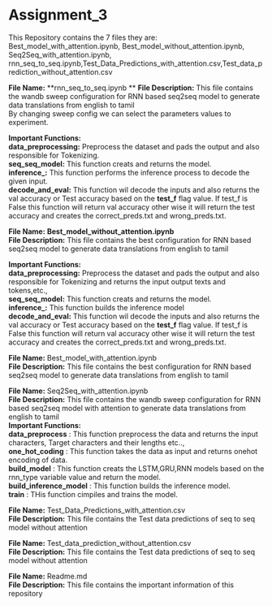 # Assignment_3

This Repository contains the 7 files they are: Best_model_with_attention.ipynb, Best_model_without_attention.ipynb, Seq2Seq_with_attention.ipynb, rnn_seq_to_seq.ipynb,Test_Data_Predictions_with_attention.csv,Test_data_prediction_without_attention.csv

**File Name:** **rnn_seq_to_seq.ipynb ** 
**File Description:** This file contains the wandb sweep configuration for RNN based seq2seq model to generate data translations from english to tamil  
By changing sweep config we can select the parameters values to experiment. 

**Important Functions:**  
**data_preprocessing:**	Preprocess the dataset and pads the output and also responsible for Tokenizing.   
**seq_seq_model:**	    This function creats and returns the model.  
**inference_:**         This function performs the inference process to decode the given input.  
**decode_and_eval:**	  This function wil decode the inputs and also returns the val accuracy or Test accuracy based on the **test_f** flag value. If test_f is False this function will return val accuracy other wise it will return the test accuracy and creates the correct_preds.txt and wrong_preds.txt.  

**File Name:** **Best_model_without_attention.ipynb**  
**File Description:** This file contains the best configuration for RNN based seq2seq model to generate data translations from english to tamil  
  
**Important Functions:**  
**data_preprocessing:**	Preprocess the dataset and pads the output and also responsible for Tokenizing and returns the input output texts and tokens,etc.,     
**seq_seq_model:**	    This function creats and returns the model.  
**inference_:**          This function builds the inference model   
**decode_and_eval:**	  This function wil decode the inputs and also returns the val accuracy or Test accuracy based on the **test_f** flag value. If test_f is False this function will return val accuracy other wise it will return the test accuracy and creates the correct_preds.txt and wrong_preds.txt. 

**File Name:** Best_model_with_attention.ipynb  
**File Description:** This file contains the best configuration for RNN based seq2seq model to generate data translations from english to tamil  



**File Name:** Seq2Seq_with_attention.ipynb  
**File Description:** This file contains the wandb sweep configuration for RNN based seq2seq model with attention to generate data translations from english to tamil  
**Important Functions:**  
**data_preprocess** : This function preprocess the data and returns the input characters, Target characters and their lengths etc..,  
**one_hot_coding** : This function takes the data as input and returns onehot encoding of data.  
**build_model** : This function creats the LSTM,GRU,RNN models based on the rnn_type variable value and return the model.  
**build_inference_model** : This function builds the inference model.    
**train** : THis function cimpiles and trains the model.  


**File Name:** Test_Data_Predictions_with_attention.csv  
**File Description:** This file contains the Test data predictions of seq to seq model without attention  


**File Name:** Test_data_prediction_without_attention.csv  
**File Description:** This file contains the Test data predictions of seq to seq model without attention  

**File Name:** Readme.md  
**File Description:** This file contains the important information of this repository  






